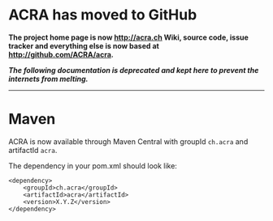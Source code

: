 # ACRA has moved to GitHub #
**The project home page is now http://acra.ch
Wiki, source code, issue tracker and everything else is now based at http://github.com/ACRA/acra.**

**_The following documentation is deprecated and kept here to prevent the internets from melting._**


---



# Maven #

ACRA is now available through Maven Central with groupId `ch.acra` and artifactId `acra`.

The dependency in your pom.xml should look like:

```
<dependency>
    <groupId>ch.acra</groupId>
    <artifactId>acra</artifactId>
    <version>X.Y.Z</version>
</dependency>
```
